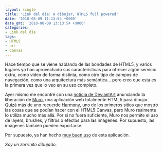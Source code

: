 ```yaml
---
layout: single
title: 'Link del día: A dibujar, HTML5 full powered'
date: '2010-08-09 11:13:54 +0000'
date_gmt: '2010-08-09 13:13:54 +0000'
categories:
- Link del día
tags:
- HTML5
- art
- Canvas
---
```


Hace tiempo que se viene hablando de las bondades de HTML5, y varios lugares ya han aprovechado sus características para ofrecer algún servicio extra, como video de forma distinta, como otro tipo de campos de navegación, como una arquitectura más semántica... pero creo que esta es la primera vez que lo veo en su uso completo.

Ayer mismo me encontré con una [noticia de DeviantArt](http://news.deviantart.com/article/125373/) anunciando la liberación de [Muro](http://muro.deviantart.com/), una aplicación web totalmente HTML5 para dibujar. Quizá más de uno recuerde [Harmony](http://mrdoob.com/projects/harmony/), uno de los primeros sitios que mostró las cosas que se podían hacer con el HTML5 Canvas, pero Muro realmente lo utiliza mucho más allá. Por si no fuera suficiente, Muro nos permite el uso de layers, brushes, y filtros o efectos para las imágenes. Por supuesto, las imágenes también pueden exportarse.

Por supuesto, ya han hecho [muy buen uso](http://browse.deviantart.com/darelated/itscoming/?order=5&amp;offset=0) de esta aplicación.

_Soy un zorrinito dibujado._

